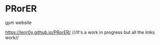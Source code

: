 # PRorER
gym website

https://lenr0y.github.io/PRorER/
///It's a work in progress but all the links work//
